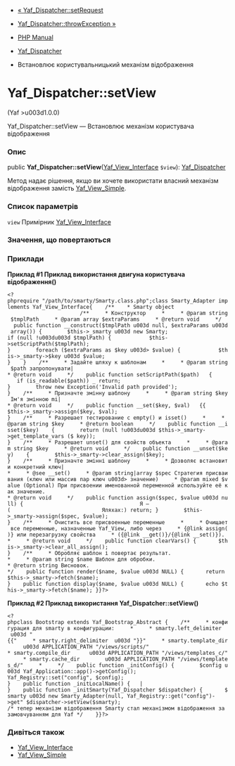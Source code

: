 - [« Yaf_Dispatcher::setRequest](yaf-dispatcher.setrequest.md)
- [Yaf_Dispatcher::throwException
»](yaf-dispatcher.throwexception.md)

- [PHP Manual](index.md)
- [Yaf_Dispatcher](class.yaf-dispatcher.md)
- Встановлює користувальницький механізм відображення

# Yaf_Dispatcher::setView

(Yaf \>u003d1.0.0)

Yaf_Dispatcher::setView — Встановлює механізм користувача
відображення

### Опис

public
**Yaf_Dispatcher::setView**([Yaf_View_Interface](class.yaf-view-interface.md)
`$view`): [Yaf_Dispatcher](class.yaf-dispatcher.md)

Метод надає рішення, якщо ви хочете використати власний
механізм відображення замість
[Yaf_View_Simple](class.yaf-view-simple.md).

### Список параметрів

`view`
Примірник [Yaf_View_Interface](class.yaf-view-interface.md)

### Значення, що повертаються

### Приклади

**Приклад #1 Приклад використання **двигуна користувача
відображення()****

`<?phprequire "/path/to/smarty/Smarty.class.php";class Smarty_Adapter implements Yaf_View_Interface{    /**    * Smarty object                                        /**     * Конструктор     *     * @param string $tmplPath     * @param array $extraParams     * @return void     */    public function __construct($tmplPath u003d null, $extraParams u003d array()) {        $this->_smarty u003d new Smarty; if (null !u003du003d $tmplPath) {            $this->setScriptPath($tmplPath); }        foreach ($extraParams as $key u003d> $value) {            $this->_smarty->$key u003d $value; }    }    /**     * Задайте шляху к шаблонам     *     * @param string $path запропонувати| * @return void     */    public function setScriptPath($path)   {        if (is_readable($path)) _ return; }        throw new Exception('Invalid path provided'); }    /**     * Призначте змінну шаблону     *     * @param string $key Ім'я змінною mi| * @return void     */    public function __set($key, $val)   {{       $this->_smarty->assign($key, $val); }    /**     * Разрешает тестирование с empty() и isset()     *     * @param string $key     * @return boolean     */    public function __isset($key)    {        return (null !u003du003d $this->_smarty->get_template_vars ($ key)); }    /**     * Разрешает unset() для свойств объекта     *     * @param string $key     * @return void     */    public function __unset($key)    {        $this->_smarty->clear_assign($key); }    /**     * Призначте змінні шаблону     *     * Дозволяє встановити конкретний ключ| *     * @see __set()     * @param string|array $spec Стратегия присваивания (ключ или массив пар ключ u003d> значение)     * @param mixed $value (Optional) При присвоении именованной переменной используйте её как значение. * @return void     */    public function assign($spec, $value u003d null) {                                     Я — (                             Яляхах:) return; }        $this->_smarty->assign($spec, $value); }    /**     * Очистить все присвоенные переменные     *     * Очищает все переменные, назначенные Yaf_View, либо через     * {@link assign()} или перезагрузку свойства     * ({@link __get()}/{@link __set()}). *     * @return void     */    public function clearVars() {       $this->_smarty->clear_all_assign(); }    /**     * Обробляє шаблон і повертає результат. *     * @param string $name Шаблон для обробки. * @return string Висновок. */    public function render($name, $value u003d NULL) {       return $this->_smarty->fetch($name); }    public function display($name, $value u003d NULL) {       echo $this->_smarty->fetch($name); }}?> `

**Приклад #2 Приклад використання **Yaf_Dispatcher::setView()****

` <?phpclass Bootstrap extends Yaf_Bootstrap_Abstract {    /**     * конфигурация для smarty в конфигурации:     *     * smarty.left_delimiter   u003d "{{"     * smarty.right_delimiter  u003d "}}"     * smarty.template_dir     u003d APPLICATION_PATH "/views/scripts/" * smarty.compile_dir      u003d APPLICATION_PATH "/views/templates_c/"     * smarty.cache_dir        u003d APPLICATION_PATH "/views/templates_d/"     *     */    public function _initConfig() {        $config u003d Yaf_Application::app()->getConfig(); Yaf_Registry::set("config", $config); }    public function _initLocalName() {   | }    public function _initSmarty(Yaf_Dispatcher $dispatcher) {       $smarty u003d new Smarty_Adapter(null, Yaf_Registry::get("config")->get" $dispatcher->setView($smarty); /* тепер механізм відображення Smarty стал механізмом відображення за замовчуванням для Yaf */    }}?> `

### Дивіться також

- [Yaf_View_Interface](class.yaf-view-interface.md)
- [Yaf_View_Simple](class.yaf-view-simple.md)
